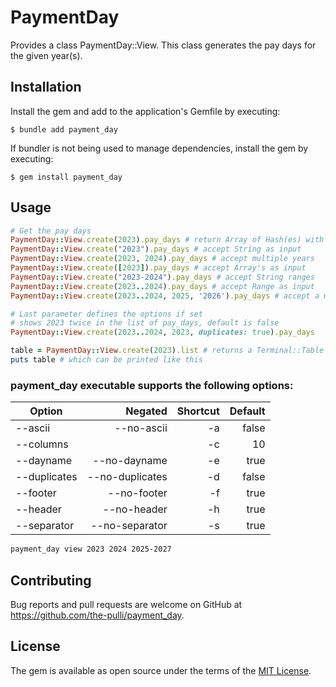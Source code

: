 # PaymentDay

Provides a class PaymentDay::View. This class generates the pay days for the given year(s).

## Installation

Install the gem and add to the application's Gemfile by executing:

    $ bundle add payment_day

If bundler is not being used to manage dependencies, install the gem by executing:

    $ gem install payment_day

## Usage

```ruby
# Get the pay days
PaymentDay::View.create(2023).pay_days # return Array of Hash(es) with the pay_days
PaymentDay::View.create("2023").pay_days # accept String as input
PaymentDay::View.create(2023, 2024).pay_days # accept multiple years
PaymentDay::View.create([2023]).pay_days # accept Array's as input
PaymentDay::View.create("2023-2024").pay_days # accept String ranges
PaymentDay::View.create(2023..2024).pay_days # accept Range as input
PaymentDay::View.create(2023..2024, 2025, '2026').pay_days # accept a mix of all of them

# Last parameter defines the options if set
# shows 2023 twice in the list of pay_days, default is false
PaymentDay::View.create(2023..2024, 2023, duplicates: true).pay_days

table = PaymentDay::View.create(2023).list # returns a Terminal::Table instance
puts table # which can be printed like this
```

### payment_day executable supports the following options:

Option | Negated | Shortcut | Default
--- | ---: | ---: | ---:
--ascii | --no-ascii | -a | false
--columns | | -c | 10
--dayname | --no-dayname | -e | true
--duplicates | --no-duplicates | -d | false
--footer | --no-footer | -f | true
--header | --no-header | -h | true
--separator | --no-separator | -s | true

```bash
payment_day view 2023 2024 2025-2027
```

## Contributing

Bug reports and pull requests are welcome on GitHub at https://github.com/the-pulli/payment_day.

## License

The gem is available as open source under the terms of the [MIT License](https://opensource.org/licenses/MIT).
